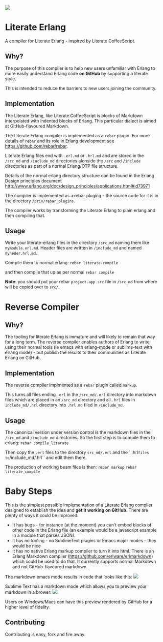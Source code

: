 <img src='https://raw.github.com/hypernumbers/literate-erlang/master/priv/images/literate-erlang.png' />

Literate Erlang
===============

A compiler for Literate Erlang - inspired by Literate CoffeeScript.

Why?
----

The purpose of this compiler is to help new users unfamiliar with Erlang to more easily understand Erlang code **on GitHub** by supporting a literate style.

This is intended to reduce the barriers to new users joining the community.

Implementation
--------------

The Literate Erlang, like Literate CoffeeScript is blocks of Markdown interpolated with indented blocks of Erlang. This particular dialect is aimed at GitHub-flavoured Markdown.

The Literate Erlang compiler is implemented as a ``rebar`` plugin. For more details of ``rebar`` and its role in Erlang development see https://github.com/rebar/rebar.

Literate Erlang files end with ``.erl.md`` or ``.hrl.md`` and are stored in the ``/src_md`` and ``/include_md`` directories alonside the ``/src`` and ``/include`` directories as part of a normal Erlang/OTP file structure.

Details of the normal erlang directory structure can be found in the Erlang Design principles document http://www.erlang.org/doc/design_principles/applications.html#id73971

The compiler is implemented as a rebar pluging - the source code for it is in the directory ``/priv/rebar_plugins``.

The compiler works by transforming the Literate Erlang to plain erlang and then compiling that.

Usage
-----

Write your literate-erlang files in the directory ``/src_md`` naming them like ``mymodule.erl.md``. Header files are written in ``/include_md`` and named ``myheder.hrl.md``.

Compile them to normal erlang:
``rebar literate-compile``

and then compile that up as per normal
``rebar compile``

**Note:** you should put your rebar ``project.app.src`` file in ``/src_md`` from where will be copied over to ``src/``.

Reverse Compiler
================

Why?
---

The tooling for literate Erlang is immature and will likely to remain that way for a long term. The reverse compiler enables authors of Erlang to write using their normal tools (ie emacs with erlang-mode or sublime-text with erlang mode) - but publish the results to their communities as Literate Erlang on GitHub.

Implementation
--------------

The reverse compiler implmented as a ``rebar`` plugin called ``markup``.

This turns all files ending ``.erl`` in the ``/src_md/.erl`` directory into markdown files which are placed in an `/src_md` directory and all ``.hrl`` files in ``include_md/.hrl`` directory into ``.hrl.md`` filed in ``/include_md``.

Usage
-----

The canonical version under version control is the markdown files in the ``/src_md`` and ``/include_md`` directories. So the first step is to compile them to erlang:
``rebar compile_literate``

Then copy the ``.erl`` files to the directory ``src_md/.erl`` and the `..hrl`` files to ``/include_md/.hrl`` and edit them there.

The production of working beam files is then:
``rebar markup``
``rebar literate_compile``

Baby Steps
==========

This is the simplest possible implementation of a Literate Erlang compiler designed to establish the idea and **get it working on GitHub**. There are plenty of ways it could be improved.

* It has bugs - for instance (at the moment) you can't embed blocks of other code in the Erlang file (an example would be a javascript example in a module that parses JSON).
* it has no tooling - no SublimeText plugins or Emacs major modes - they would be nice
* it has no native Erlang markup compiler to turn it into html. There is an Erlang Markdown compiler (https://github.com/erlware/erlmarkdown) which could be used to do that. It currently supports normal Markdown and not GitHub-flavoured markdown.

The markdown emacs mode results in code that looks like this:
<img src='https://raw.github.com/hypernumbers/literate-erlang/master/priv/images/emacs-tooling-literate-erlang.png' />

Sublime Text has a markdown mode which allows you to preview your markdown in a brower:
<img src='https://raw.github.com/hypernumbers/literate-erlang/master/priv/images/sublime-text-3-python-preview.png' />

Users on Windows/Macs can have this preview rendered by GitHub for a higher level of fidelity.

Contributing
------------

Contributing is easy, fork and fire away.

